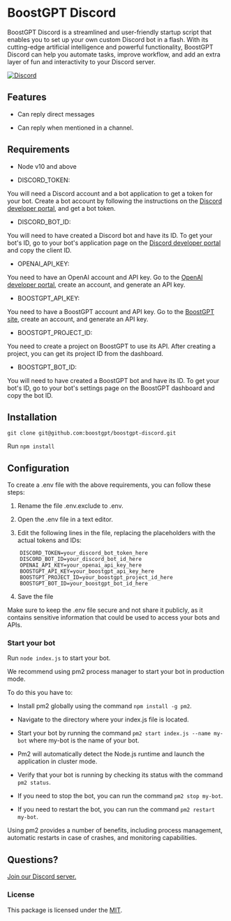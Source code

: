 # BoostGPT Discord

BoostGPT Discord is a streamlined and user-friendly startup script that enables you to set up your own custom Discord bot in a flash. With its cutting-edge artificial intelligence and powerful functionality, BoostGPT Discord can help you automate tasks, improve workflow, and add an extra layer of fun and interactivity to your Discord server.

<a href="https://discord.gg/FPTmDNjA"><img src="https://img.shields.io/discord/1100801013121822770?color=%bbccff&label=Discord" alt="Discord"></a>


## Features

- Can reply direct messages

- Can reply when mentioned in a channel.


## Requirements

* Node v10 and above

* DISCORD_TOKEN:

You will need a Discord account and a bot application to get a token for your bot.
Create a bot account by following the instructions on the [Discord developer portal](https://discord.com/developers), and get a bot token.

* DISCORD_BOT_ID:

You will need to have created a Discord bot and have its ID.
To get your bot's ID, go to your bot's application page on the [Discord developer portal](https://discord.com/developers) and copy the client ID.

* OPENAI_API_KEY:

You need to have an OpenAI account and API key.
Go to the [OpenAI developer portal](https://platform.openai.com/), create an account, and generate an API key.

* BOOSTGPT_API_KEY:

You need to have a BoostGPT account and API key.
Go to the [BoostGPT site](https://boostgpt.co), create an account, and generate an API key.

* BOOSTGPT_PROJECT_ID:

You need to create a project on BoostGPT to use its API.
After creating a project, you can get its project ID from the dashboard.

* BOOSTGPT_BOT_ID:

You will need to have created a BoostGPT bot and have its ID.
To get your bot's ID, go to your bot's settings page on the BoostGPT dashboard and copy the bot ID.


## Installation

`git clone git@github.com:boostgpt/boostgpt-discord.git`

Run `npm install`

## Configuration

To create a .env file with the above requirements, you can follow these steps:

1. Rename the file .env.exclude to .env.

2. Open the .env file in a text editor.

3. Edit the following lines in the file, replacing the placeholders with the actual tokens and IDs:

```
    DISCORD_TOKEN=your_discord_bot_token_here
    DISCORD_BOT_ID=your_discord_bot_id_here
    OPENAI_API_KEY=your_openai_api_key_here
    BOOSTGPT_API_KEY=your_boostgpt_api_key_here
    BOOSTGPT_PROJECT_ID=your_boostgpt_project_id_here
    BOOSTGPT_BOT_ID=your_boostgpt_bot_id_here
```

4. Save the file

Make sure to keep the .env file secure and not share it publicly, as it contains sensitive information that could be used to access your bots and APIs.


### Start your bot

Run `node index.js` to start your bot. 

We recommend using pm2 process manager to start your bot in production mode. 

To do this you have to:

- Install pm2 globally using the command `npm install -g pm2`.

- Navigate to the directory where your index.js file is located.

- Start your bot by running the command `pm2 start index.js --name my-bot` where my-bot is the name of your bot.

- Pm2 will automatically detect the Node.js runtime and launch the application in cluster mode.

- Verify that your bot is running by checking its status with the command `pm2 status`.

- If you need to stop the bot, you can run the command `pm2 stop my-bot`.

- If you need to restart the bot, you can run the command `pm2 restart my-bot`.

Using pm2 provides a number of benefits, including process management, automatic restarts in case of crashes, and monitoring capabilities.


## Questions?

[Join our Discord server.](https://discord.gg/KGhz5SnyXM)


### License

This package is licensed under the [MIT](https://github.com/boostgpt/boostgpt-discord/blob/master/LICENSE).
